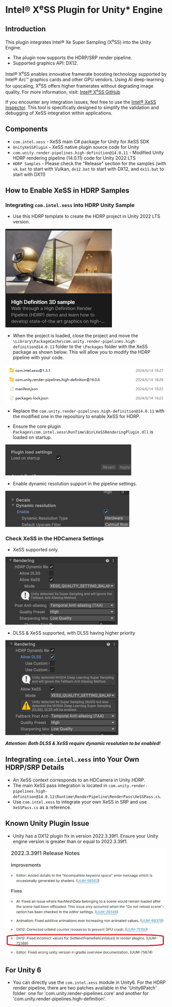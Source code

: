 # Intel® X<sup>e</sup>SS Plugin for Unity* Engine

## Introduction
This plugin integrates Intel® Xe Super Sampling (X<sup>e</sup>SS) into the Unity Engine.
* The plugin now supports the HDRP/SRP render pipeline.
* Supported graphics API: DX12.

Intel® X<sup>e</sup>SS enables innovative framerate boosting technology supported by Intel® Arc™ graphics cards and other GPU vendors. Using AI deep-learning for upscaling, X<sup>e</sup>SS offers higher framerates without degrading image quality.
For more information, visit: [Intel® X<sup>e</sup>SS GitHub](https://github.com/intel/xess)

If you encounter any integration issues, feel free to use the [Intel® XeSS Inspector](https://github.com/GameTechDev/XeSSInspector). This tool is specifically designed to simplify the validation and debugging of XeSS integration within applications.

## Components
* `com.intel.xess` - XeSS main C# package for Unity for XeSS SDK
* `UnityXeSSPlugin` - XeSS native plugin source code for Unity
* `com.unity.render-pipelines.high-definition@14.0.11` - Modified Unity HDRP rendering pipeline (14.0.11) code for Unity 2022 LTS
* `HDRP Samples` - Please check the "Release" section for the samples (with `vk.bat` to start with Vulkan, `dx12.bat` to start with DX12, and `dx11.bat` to start with DX11)

## How to Enable XeSS in HDRP Samples
### Integrating `com.intel.xess` into HDRP Unity Sample
* Use this HDRP template to create the HDRP project in Unity 2022 LTS version.

![Create Sample](Docs/create_sample.png?raw=true "Create Sample")

* When the project is loaded, close the project and move the `\Library\PackageCache\com.unity.render-pipelines.high-definition@14.0.11` folder to the `\Packages` folder with the XeSS package as shown below. This will allow you to modify the HDRP pipeline with your code.

![Package Folder](Docs/package_folder.png?raw=true "Package Folder")

* Replace the `com.unity.render-pipelines.high-definition@14.0.11` with the modified one in the repository to enable XeSS for HDRP.

* Ensure the core plugin `Packages\com.intel.xess\RunTime\Bin\XeSSRenderingPlugin.dll` is loaded on startup.

![Plugin Load on Startup](Docs/loadonstartup.png?raw=true "Plugin Load on Startup")

* Enable dynamic resolution support in the pipeline settings.

![Enable Dynamic Resolution](Docs/enable_dynamic.png?raw=true "Enable Dynamic Resolution")

### Check XeSS in the HDCamera Settings
* XeSS supported only

![XeSS Only](Docs/xess_only.png?raw=true "XeSS Only")

* DLSS & XeSS supported, with DLSS having higher priority

![DLSS and XeSS](Docs/dlss_xess.png?raw=true "DLSS and XeSS")

**_Attention: Both DLSS & XeSS require dynamic resolution to be enabled!_**

## Integrating `com.intel.xess` into Your Own HDRP/SRP Details
* An XeSS context corresponds to an HDCamera in Unity HDRP.
* The main XeSS pass integration is located in `com.unity.render-pipelines.high-definition@14.0.11\Runtime\RenderPipeline\RenderPass\XeSSPass.cs`.
* Use `com.intel.xess` to integrate your own XeSS in SRP and use `XeSSPass.cs` as a reference.

## Known Unity Plugin Issue
* Unity has a DX12 plugin fix in version 2022.3.39f1. Ensure your Unity engine version is greater than or equal to 2022.3.39f1.

![Unity Issue](Docs/unity_issue.png?raw=true "Unity Issue")

## For Unity 6
* You can directly use the `com.intel.xess` module in Unity6. For the HDRP render pipeline, there are two patches available in the 'Unity6Patch' folder: one for 'com.unity.render-pipelines.core' and another for 'com.unity.render-pipelines.high-definition'.